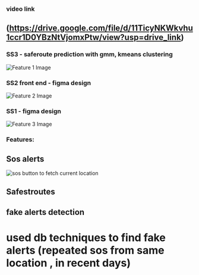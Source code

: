 ### video link
## (https://drive.google.com/file/d/11TicyNKWkvhu1ccr1D0YBzNtVjomxPtw/view?usp=drive_link)
### SS3 - saferoute prediction with gmm, kmeans clustering

![Feature 1 Image](https://i.ibb.co/xLLs4b4/Screenshot-2024-10-27-161707.png)

### SS2 front end - figma design

![Feature 2 Image](https://i.ibb.co/VCfB0Br/Screenshot-2024-10-27-161140.png)

### SS1 - figma design

![Feature 3 Image](https://i.ibb.co/kV7MtDz/Screenshot-2024-10-27-161152.png)

### Features:
## Sos alerts 

![sos button to fetch current location]()
## Safestroutes
## fake alerts detection 

# used db techniques to find fake alerts (repeated sos from same location , in recent days)
![]()


